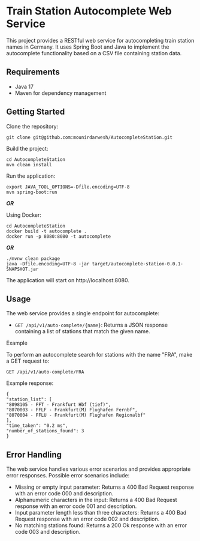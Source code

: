 # Train Station Autocomplete Web Service

This project provides a RESTful web service for autocompleting train station names in Germany. It uses Spring Boot and Java to implement the autocomplete functionality based on a CSV file containing station data.

## Requirements

- Java 17 
- Maven for dependency management

## Getting Started

Clone the repository:

    git clone git@github.com:mounirdarwesh/AutocompleteStation.git

Build the project:

    cd AutocompleteStation
    mvn clean install

Run the application:

    export JAVA_TOOL_OPTIONS=-Dfile.encoding=UTF-8
    mvn spring-boot:run

**_OR_** 

Using Docker:

    cd AutocompleteStation
    docker build -t autocomplete .
    docker run -p 8080:8080 -t autocomplete

**_OR_**

    ./mvnw clean package
    java -Dfile.encoding=UTF-8 -jar target/autocomplete-station-0.0.1-SNAPSHOT.jar 

The application will start on http://localhost:8080.

## Usage

The web service provides a single endpoint for autocomplete:

* `GET /api/v1/auto-complete/{name}`: Returns a JSON response containing a list of stations that match the given name.

Example

To perform an autocomplete search for stations with the name "FRA", make a GET request to:

    GET /api/v1/auto-complete/FRA

Example response:

    {
    "station_list": [
    "8098105 - FFT - Frankfurt Hbf (tief)",
    "8070003 - FFLF - Frankfurt(M) Flughafen Fernbf",
    "8070004 - FFLU - Frankfurt(M) Flughafen Regionalbf"
    ],
    "time_taken": "0.2 ms",
    "number_of_stations_found": 3
    }

## Error Handling

The web service handles various error scenarios and provides appropriate error responses. Possible error scenarios include:

* Missing or empty input parameter: Returns a 400 Bad Request response with an error code 000 and description.
* Alphanumeric characters in the input: Returns a 400 Bad Request response with an error code 001 and description.
* Input parameter length less than three characters: Returns a 400 Bad Request response with an error code 002 and description.
* No matching stations found: Returns a 200 Ok response with an error code 003 and description.

